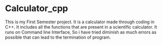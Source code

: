 # Calculator_cpp
This is my First Semester project.
It is a calculator made through coding in C++.
It includes all the functions that are present in a scientific calculator.
It runs on Command line Interface, So i have tried diminish as much errors as possible that can lead to the termination of program.
